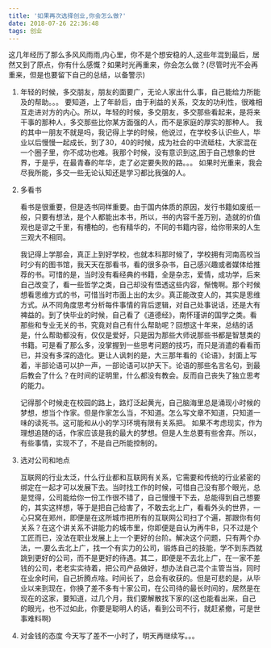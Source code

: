 ```yaml
---
title: '如果再次选择创业,你会怎么做?'
date: 2018-07-26 22:36:48
tags: 创业
---
```



这几年经历了那么多风风雨雨,内心里，你不是个想安稳的人,这些年混到最后，居然又到了原点，你有什么感慨？如果时光再重来，你会怎么做？(尽管时光不会再重来，但是也要留下自己的总结，以备警示)

1. 年轻的时候，多交朋友，朋友的面要广，无论人家出什么事，自己能给力所能及的帮助。。。
   要知道，上了年龄后，由于利益的关系，交友的功利性，很难相互走进对方的内心。所以，年轻的时候，多交朋友，多交那些看起来，是将来干事的那种人，多交那些比你某方面强的人，而不是家庭的厚实的那种人。
   我的其中一朋友不就是吗，我记得上学的时候，他说过，在学校多认识些人，毕业以后慢慢一起成长，到了30，40的时候，成为社会的中流砥柱，大家混在一个圈子里，你不成功也难。我那个时候，没有意识到这,困于自己想象的世界，于是乎，在最青春的年华，走了必定要失败的路。。。
    如果时光重来，我会尽我所能，多交一些无论认知还是学习都比我强的人。

2. 多看书

   看书是很重要，但是选书同样重要。由于国内体质的原因，发行书籍如废纸一般，只要有想法，是个人都能出本书，所以，书的内容千差万别，造就的价值观也是谬之千里，有槽柏的，也有精华的，不同的书籍内容，给你带来的人生三观大不相同。

   我记得上学那会，真正上到好学校，也就本科那时候了，学校拥有河南高校当时少有的图书馆，我天天在那看书，看的很多杂书，自己感兴趣或者媒体给推荐的书。可惜的是，当时没有看经典的书籍，全是杂志，爱情，成功学，后来自己改变了，看一些哲学之类，自己却没有悟透这些内容，惭愧啊。那个时候想看思维方式的书，可惜当时市面上出的太少。真正能改变人的，其实是思维方式。从不同角度思考分析每件事情的背后逻辑，对自己处事说话，还是大有裨益的。到了快毕业的时候，自己看了《道德经》，南怀瑾讲的国学之类。看那些和专业无关的书，究竟对自己有什么帮助呢？回想这十年来，总结的话是，什么帮助都没有，仅仅是爱好，只是因为那些大师说那些书都是智慧类的书籍。可是看了那么多，没掌握到一些思考问题的技巧，而只是消遣的看看而已，并没有多深的造化。更让人讽刺的是，大三那年看的《论语》，封面上写着，半部论语可以护一声，一部论语可以护天下。论语的那些名言名句，到最后教会了什么？在时间的证明里，什么都没有教会。反而自己丧失了独立思考的能力。

   记得那个时候走在校园的路上，路灯泛起黄光，自己脑海里总是涌现小时候的梦想，想当个作家。但是作家怎么当，不知道。怎么写文章不知道，只知道一味的读死书。这可能和从小的学习环境有限有关系把。
如果不考虑现实，作为理想追随的话，作家应该是我的最大的梦想。但是人生总要有些舍弃。所以，有些事情，实现不了，不是自己所能控制的。

3. 选对公司和地点
   
   互联网的行业太泛，什么行业都和互联网有关系，它需要和传统的行业紧密的绑定在一起才可以发展下去。当时找工作的时候，可惜自己没有那个眼光，总是觉得，公司能给你一份工作很不错了，自己慢慢干下去，总能得到自己想要的，其实这样想，等于是把自己给害了，不敢去北上广，看看外头的世界，一心只窝在郑州，即便是在这所城市把所有的互联网公司扫了个遍，那跟你有何关系？在这个讲关系不讲能力的城市里，你即便是自认为再牛B，只不过是个工匠而已，没法在职业发展上上一个更好的台阶。解决这个问题，只有两个办法，一.要么去北上广，找一个有实力的公司，锻炼自己的技能，学不到东西就跳到更好的公司，而不是更好的待遇。其二，即便是不去北上广，在一家不差钱的公司，老老实实待着，把公司产品做好，想办法自己混个主管当当，同时在业余时间，自己折腾点啥。时间长了，总会有收获的。但是可悲的是，从毕业以来到现在，你换了差不多有十家公司，在公司待的最长时间的，居然是在现在的这家，要知道，过几个月，我们要解散找下家的(这也能看出来，自己的眼光，也不过如此，你要是聪明人的话，看到公司不行，就赶紧撤，可是世事难料啊)

4. 对金钱的态度
  今天写了差不一小时了，明天再继续写。。。
